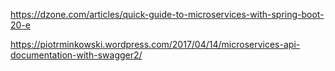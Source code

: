 
https://dzone.com/articles/quick-guide-to-microservices-with-spring-boot-20-e

https://piotrminkowski.wordpress.com/2017/04/14/microservices-api-documentation-with-swagger2/
